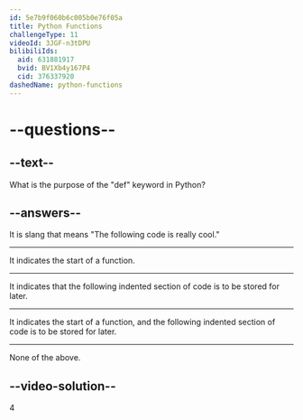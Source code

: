 ```yaml
---
id: 5e7b9f060b6c005b0e76f05a
title: Python Functions
challengeType: 11
videoId: 3JGF-n3tDPU
bilibiliIds:
  aid: 631881917
  bvid: BV1Xb4y167P4
  cid: 376337920
dashedName: python-functions
---
```


# --questions--

## --text--

What is the purpose of the "def" keyword in Python?

## --answers--

It is slang that means "The following code is really cool."

---

It indicates the start of a function.

---

It indicates that the following indented section of code is to be stored for later.

---

It indicates the start of a function, and the following indented section of code is to be stored for later.

---

None of the above.

## --video-solution--

4

